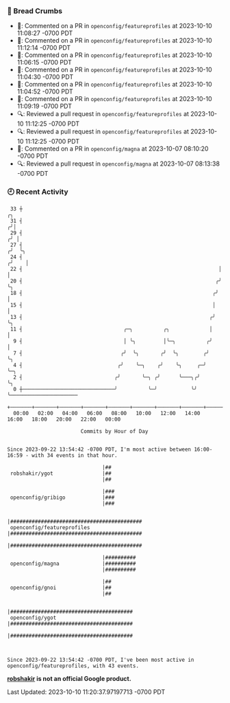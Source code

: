 ### 🍞 Bread Crumbs

 * 💬: Commented on a PR in  `openconfig/featureprofiles` at 2023-10-10 11:08:27 -0700 PDT
 * 💬: Commented on a PR in  `openconfig/featureprofiles` at 2023-10-10 11:12:14 -0700 PDT
 * 💬: Commented on a PR in  `openconfig/featureprofiles` at 2023-10-10 11:06:15 -0700 PDT
 * 💬: Commented on a PR in  `openconfig/featureprofiles` at 2023-10-10 11:04:30 -0700 PDT
 * 💬: Commented on a PR in  `openconfig/featureprofiles` at 2023-10-10 11:04:52 -0700 PDT
 * 💬: Commented on a PR in  `openconfig/featureprofiles` at 2023-10-10 11:09:19 -0700 PDT
 * 🔍: Reviewed a pull request in  `openconfig/featureprofiles` at 2023-10-10 11:12:25 -0700 PDT
 * 🔍: Reviewed a pull request in  `openconfig/featureprofiles` at 2023-10-10 11:12:25 -0700 PDT
 * 💬: Commented on a PR in  `openconfig/magna` at 2023-10-07 08:10:20 -0700 PDT
 * 🔍: Reviewed a pull request in  `openconfig/magna` at 2023-10-07 08:13:38 -0700 PDT

### 🕘 Recent Activity
```
 33 ┼                                                                    ╭╮
 31 ┤                                                                   ╭╯│
 29 ┤                                                                  ╭╯ │
 27 ┤                                                                 ╭╯  ╰╮
 24 ┤                                                                ╭╯    │
 22 ┤                                                                │     │
 20 ┤                                                               ╭╯     ╰╮
 18 ┤                                                              ╭╯       │
 15 ┤                                                              │        │
 13 ┤                                                             ╭╯        ╰╮
 11 ┤                                 ╭─╮          ╭╮             │          │
  9 ┤                                 │ ╰╮         │╰─╮          ╭╯          │
  7 ┤                                ╭╯  ╰╮       ╭╯  ╰╮        ╭╯           ╰╮
  4 ┤                               ╭╯    ╰─╮    ╭╯    ╰╮     ╭─╯             ╰─╮
  2 ┤                              ╭╯       ╰─╮ ╭╯      ╰───╮╭╯                 ╰╮
  0 ┼──────────────────────────────╯          ╰─╯           ╰╯                   ╰──────────────────────
    +───────+───────+───────+───────+───────+───────+───────+───────+───────+───────+───────+───────+────
  00:00   02:00   04:00   06:00   08:00   10:00   12:00   14:00   16:00   18:00   20:00   22:00   00:00   

						Commits by Hour of Day


Since 2023-09-22 13:54:42 -0700 PDT, I'm most active between 16:00-16:59 - with 34 events in that hour.

```



```
                               |##
 robshakir/ygot                |##
                               |##

                               |###
 openconfig/gribigo            |###
                               |###

                               |###########################################
 openconfig/featureprofiles    |###########################################
                               |###########################################

                               |##########
 openconfig/magna              |##########
                               |##########

                               |##
 openconfig/gnoi               |##
                               |##

                               |########################################
 openconfig/ygot               |########################################
                               |########################################



Since 2023-09-22 13:54:42 -0700 PDT, I've been most active in openconfig/featureprofiles, with 43 events.

```
**[robshakir](mailto:robjs@google.com) is not an official Google product.**  


Last Updated: 2023-10-10 11:20:37.97197713 -0700 PDT

